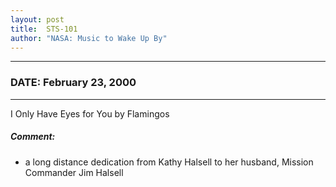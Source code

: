 ```yaml
---
layout: post
title:  STS-101
author: "NASA: Music to Wake Up By"
---
```


----
### DATE: February 23, 2000
----
I Only Have Eyes for You by Flamingos

##### Comment:
* a long distance dedication from Kathy Halsell to her husband, Mission Commander Jim Halsell
